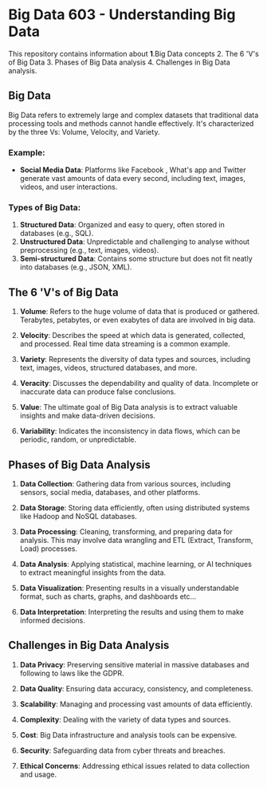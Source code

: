 # Big Data 603 - Understanding Big Data

This repository contains information about 
**1**.Big Data concepts 
2. The 6 'V's of Big Data 
3. Phases of Big Data analysis
4. Challenges in Big Data analysis.

## Big Data

Big Data refers to extremely large and complex datasets that traditional data processing tools and methods cannot handle effectively. It's characterized by the three Vs: Volume, Velocity, and Variety.

### Example:
- **Social Media Data**: Platforms like Facebook , What's app and Twitter generate vast amounts of data every second, including text, images, videos, and user interactions.

### Types of Big Data:
1. **Structured Data**: Organized and easy to query, often stored in databases (e.g., SQL).
2. **Unstructured Data**: Unpredictable and challenging to analyse without preprocessing (e.g., text, images, videos).
3. **Semi-structured Data**: Contains some structure but does not fit neatly into databases (e.g., JSON, XML).

## The 6 'V's of Big Data

1. **Volume**: Refers to the huge volume of data that is produced or gathered. Terabytes, petabytes, or even exabytes of data are involved in big data.

2. **Velocity**: Describes the speed at which data is generated, collected, and processed. Real time data streaming is a common example.

3. **Variety**: Represents the diversity of data types and sources, including text, images, videos, structured databases, and more.

4. **Veracity**: Discusses the dependability and quality of data. Incomplete or inaccurate data can produce false conclusions.

5. **Value**: The ultimate goal of Big Data analysis is to extract valuable insights and make data-driven decisions.

6. **Variability**: Indicates the inconsistency in data flows, which can be periodic, random, or unpredictable.

## Phases of Big Data Analysis

1. **Data Collection**: Gathering data from various sources, including sensors, social media, databases, and other platforms.

2. **Data Storage**: Storing data efficiently, often using distributed systems like Hadoop and NoSQL databases.

3. **Data Processing**: Cleaning, transforming, and preparing data for analysis. This may involve data wrangling and ETL (Extract, Transform, Load) processes.

4. **Data Analysis**: Applying statistical, machine learning, or AI techniques to extract meaningful insights from the data.

5. **Data Visualization**: Presenting results in a visually understandable format, such as charts, graphs, and dashboards etc...

6. **Data Interpretation**: Interpreting the results and using them to make informed decisions.

## Challenges in Big Data Analysis

1. **Data Privacy**: Preserving sensitive material in massive databases and following to laws like the GDPR.

2. **Data Quality**: Ensuring data accuracy, consistency, and completeness.

3. **Scalability**: Managing and processing vast amounts of data efficiently.

4. **Complexity**: Dealing with the variety of data types and sources.

5. **Cost**: Big Data infrastructure and analysis tools can be expensive.

6. **Security**: Safeguarding data from cyber threats and breaches.

7. **Ethical Concerns**: Addressing ethical issues related to data collection and usage.
